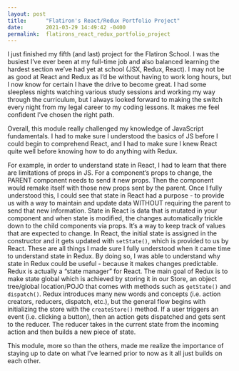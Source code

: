 ```yaml
---
layout: post
title:      "Flatiron's React/Redux Portfolio Project"
date:       2021-03-29 14:49:42 -0400
permalink:  flatirons_react_redux_portfolio_project
---
```



I just finished my fifth (and last) project for the Flatiron School. I was the busiest I’ve ever been at my full-time job and also balanced learning the hardest section we’ve had yet at school (JSX, Redux, React). I may not be as good at React and Redux as I’d be without having to work long hours, but I now know for certain I have the drive to become great. I had some sleepless nights watching various study sessions and working my way through the curriculum, but I always looked forward to making the switch every night from my legal career to my coding lessons. It makes me feel confident I’ve chosen the right path. 

Overall, this module really challenged my knowledge of JavaScript fundamentals. I had to make sure I understood the basics of JS before I could begin to comprehend React, and I had to make sure I knew React quite well before knowing how to do anything with Redux.

For example, in order to understand state in React, I had to learn that there are limitations of props in JS. For a component’s props to change, the PARENT component needs to send it new props. Then the component would remake itself with those new props sent by the parent. Once I fully understood this, I could see that state in React had a purpose - to provide us with a way to maintain and update data WITHOUT requiring the parent to send that new information. State in React is data that is mutated in your component and when state is modified, the changes automatically trickle down to the child components via props. It’s a way to keep track of values that are expected to change. In React, the initial state is assigned in the constructor and it gets updated with `setState()`, which is provided to us by React. These are all things I made sure I fully understood when it came time to understand state in Redux. By doing so, I was able to understand why state in Redux could be useful - because it makes changes predictable. Redux is actually a “state manager” for React. The main goal of Redux is to make state global which is achieved by storing it in our Store, an object tree/global location/POJO that comes with methods such as `getState()` and `dispatch()`. Redux introduces many new words and concepts (i.e. action creators, reducers, dispatch, etc.), but the general flow begins with initializing the store with the `createStore()` method. If a user triggers an event (i.e. clicking a button), then an action gets dispatched and gets sent to the reducer. The reducer takes in the current state from the incoming action and then builds a new piece of state. 

This module, more so than the others, made me realize the importance of staying up to date on what I’ve learned prior to now as it all just builds on each other.

